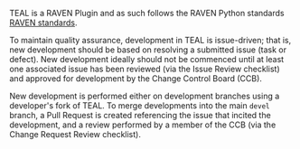 TEAL is a RAVEN Plugin and as such follows the RAVEN Python standards
[RAVEN standards](https://github.com/idaholab/raven/wiki/Developer_Information).

To maintain quality assurance, development in TEAL is issue-driven; that is,
new development should be based on resolving a submitted issue (task or defect).
New development ideally should not be commenced until at least one associated
issue has been reviewed (via the Issue Review checklist) and approved for
development by the Change Control Board (CCB).

New development is performed either on development branches using
a developer's fork of TEAL. To merge
developments into the main `devel` branch, a Pull Request is created
referencing the issue that incited the development, and a review performed by
a member of the CCB (via the Change Request Review checklist).
